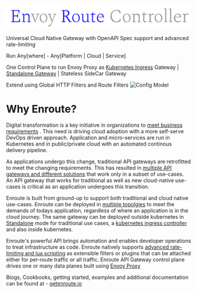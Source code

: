 ![](enroute.png)

Universal Cloud Native Gateway with OpenAPI Spec support and advanced rate-limiting

Run Any[where] - Any[Platform | Cloud | Service]

One Control Plane to run Envoy Proxy as
[Kubernetes Ingress](https://getenroute.io/docs/getting-started-enroute-ingress-controller/) Gateway | [Standalone Gateway](https://getenroute.io/docs/getting-started-enroute-standalone-gateway/) | Stateless SideCar Gateway

Extend using Global HTTP Filters and Route Filters
![Config Model](https://getenroute.io/img/EnrouteConfigModel3.png)

# Why Enroute?

Digital transformation is a key initiative in organizations to [meet business requirements](https://getenroute.io/blog/devops-secops-k8s-cloud-adoption-micro-services/) . This need is driving cloud adoption with a more self-serve DevOps driven approach. Application and micro-services are run in Kubernetes and in public/private cloud with an automated continous delivery pipeline.

As applications undergo this change, traditional API gateways are retrofitted to meet the changing requirements. This has resulted in [multiple API gateways and different solutions](https://getenroute.io/blog/gateway-mesh/) that work only in a subset of use-cases. An API gateway that works for traditional as well as new cloud-native use-cases is critical as an application undergoes this transition.

Enroute is built from ground-up to support both traditional and cloud native use-cases. Enroute can be deployed in [multiple topolgies](https://getenroute.io/blog/enroute-topologies/) to meet the demands of todays application, regardless of where an application is in the cloud journey. The same gateway can be deployed outside kubernetes in [Standalone](https://getenroute.io/docs/getting-started-enroute-standalone-gateway/) mode for traditional use cases, a [kubernetes ingress controller](https://getenroute.io/docs/getting-started-enroute-ingress-controller/) and also inside kubernetes.

Enroute's powerful API brings automation and enables developer operations to treat infrastructure as code. Enroute natively supports [advanced rate-limiting and lua scripting](https://getenroute.io/cookbook/getting-started-advanced-rate-limiting/) as extensible filters or plugins that can be attached either for per-route traffic or all traffic. Enroute API Gateway control plane drives one or many data planes built using [Envoy Proxy](https://envoyproxy.io)


Blogs, Cookbooks, getting started, examples and additional documentation can be found at - [getenroute.io](https://getenroute.io)

